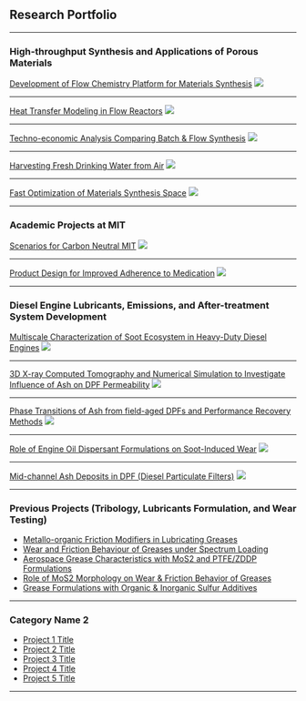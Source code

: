 ## Research Portfolio

---
### High-throughput Synthesis and Applications of Porous Materials 

[Development of Flow Chemistry Platform for Materials Synthesis](/test_example.md)
<img src="images/Reactor Schematic.JPG?raw=true"/>

---
[Heat Transfer Modeling in Flow Reactors](/test_example.md)
<img src="images/Parametric Sweep (2D - Temp) 5,15,60 min.gif?raw=true"/>

---
[Techno-economic Analysis Comparing Batch & Flow Synthesis](/pdf/sample_presentation.pdf)
<img src="images/TEA2.JPG?raw=true"/>

---
[Harvesting Fresh Drinking Water from Air](http://example.com/)
<img src="images/AWC1.JPG?raw=true"/>

---
[Fast Optimization of Materials Synthesis Space](/test_example.md)
<img src="images/NiBTDD1a.JPG?raw=true"/>

---
### Academic Projects at MIT

[Scenarios for Carbon Neutral MIT](/carbon_neutral.md)
<img src="images/ScenarioA.JPG?raw=true"/>

---
[Product Design for Improved Adherence to Medication](/prod_design.md)
<img src="images/PD1.JPG?raw=true"/>

---
### Diesel Engine Lubricants, Emissions, and After-treatment System Development

[Multiscale Characterization of Soot Ecosystem in Heavy-Duty Diesel Engines](/diesel_soot.md)
<img src="images/Diesel1.JPG?raw=true"/>

---
[3D X-ray Computed Tomography and Numerical Simulation to Investigate Influence of Ash on DPF Permeability](/midchannel_ash.md)
<img src="images/Diesel5a.JPG?raw=true"/>

---
[Phase Transitions of Ash from field-aged DPFs and Performance Recovery Methods](/performance_recovery.md)
<img src="images/Diesel3.JPG?raw=true"/>

---
[Role of Engine Oil Dispersant Formulations on Soot-Induced Wear](/soot_induced_wear.md)
<img src="images/Diesel4.JPG?raw=true"/>

---
[Mid-channel Ash Deposits in DPF (Diesel Particulate Filters)](/midchannel_ash.md)
<img src="images/Diesel2.JPG?raw=true"/>

---

### Previous Projects (Tribology, Lubricants Formulation, and Wear Testing)

- [Metallo-organic Friction Modifiers in Lubricating Greases](https://doi.org/10.1080/17515831.2018.1542790)
- [Wear and Friction Behaviour of Greases under Spectrum Loading](https://rc.library.uta.edu/uta-ir/handle/10106/25525)
- [Aerospace Grease Characteristics with MoS2 and PTFE/ZDDP Formulations](https://doi.org/10.3390/lubricants3040687)
- [Role of MoS2 Morphology on Wear & Friction Behavior of Greases](https://doi.org/10.1002/ls.1296)
- [Grease Formulations with Organic & Inorganic Sulfur Additives](https://doi.org/10.2474/trol.12.162)

---

### Category Name 2

- [Project 1 Title](/pdf/sample_presentation.pdf)
- [Project 2 Title](http://example.com/)
- [Project 3 Title](http://example.com/)
- [Project 4 Title](http://example.com/)
- [Project 5 Title](http://example.com/)

---

